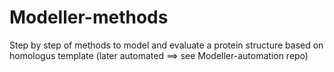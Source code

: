 # Modeller-methods

Step by step of methods to model and evaluate a protein structure based on homologus template (later automated ==> see Modeller-automation repo) 

